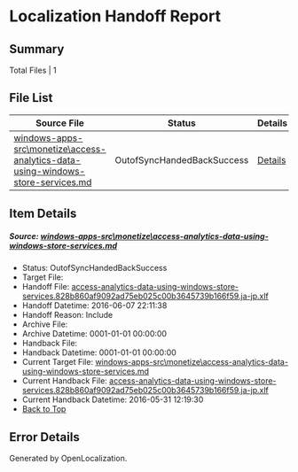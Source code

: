# <a name='report-top'></a> Localization Handoff Report

## Summary
 Total Files | 1

## File List
 Source File | Status | Details 
 ----------- | ------ | ------- 
 [windows-apps-src\monetize\access-analytics-data-using-windows-store-services.md](https://github.com/Microsoft/windows-apps/blob/9868aaabd9516932f08eca5c2c3745461530e41b/windows-apps-src/monetize/access-analytics-data-using-windows-store-services.md) | OutofSyncHandedBackSuccess | [Details](#ebb90b613f8df1b5bbd1f870fbdcbae69e5cbc063249)

## Item Details
##### <a name='ebb90b613f8df1b5bbd1f870fbdcbae69e5cbc063249'></a> Source: [windows-apps-src\monetize\access-analytics-data-using-windows-store-services.md](https://github.com/Microsoft/windows-apps/blob/9868aaabd9516932f08eca5c2c3745461530e41b/windows-apps-src/monetize/access-analytics-data-using-windows-store-services.md)
* Status: OutofSyncHandedBackSuccess
* Target File: 
* Handoff File: [access-analytics-data-using-windows-store-services.828b860af9092ad75eb025c00b3645739b166f59.ja-jp.xlf](https://github.com/Microsoft/WDG.handoff/blob/04b5d4839c31b39a78fa72fa6481d9343f38e95f/ol-handoff/Microsoft/windows-apps.ja-jp/master/access-analytics-data-using-windows-store-services.828b860af9092ad75eb025c00b3645739b166f59.ja-jp.xlf)
* Handoff Datetime: 2016-06-07 22:11:38
* Handoff Reason: Include
* Archive File: 
* Archive Datetime: 0001-01-01 00:00:00
* Handback File: 
* Handback Datetime: 0001-01-01 00:00:00
* Current Target File: [windows-apps-src\monetize\access-analytics-data-using-windows-store-services.md](https://github.com/Microsoft/windows-apps.ja-jp/blob/846e73c8aab5d5c623774cf374dd173574bd5761/windows-apps-src/monetize/access-analytics-data-using-windows-store-services.md)
* Current Handback File: [access-analytics-data-using-windows-store-services.828b860af9092ad75eb025c00b3645739b166f59.ja-jp.xlf](https://github.com/Microsoft/WDG.handback/blob/29e104438bce4bfab3f3d4ed4b83ff0bfb8c6870/ol-handback/Microsoft/windows-apps.ja-jp/master/access-analytics-data-using-windows-store-services.828b860af9092ad75eb025c00b3645739b166f59.ja-jp.xlf)
* Current Handback Datetime: 2016-05-31 12:19:30
* [Back to Top](#report-top)


## Error Details

Generated by OpenLocalization.
